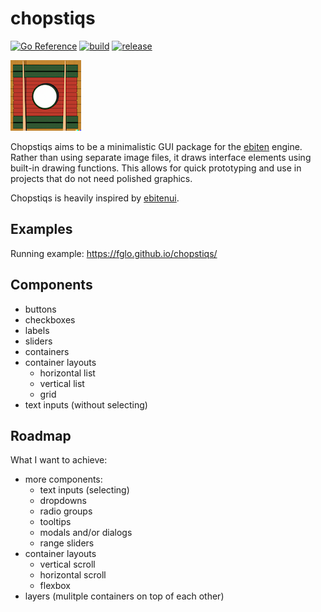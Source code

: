 # chopstiqs

[![Go Reference](https://pkg.go.dev/badge/github.com/fglo/chopstiqs.svg)](https://pkg.go.dev/github.com/fglo/chopstiqs)
[![build](https://github.com/fglo/chopstiqs/actions/workflows/go-build.yaml/badge.svg?branch=main)](https://github.com/fglo/chopstiqs/actions?query=workflow%3Ago-build)
[![release](https://github.com/fglo/chopstiqs/actions/workflows/deploy-webasm.yml/badge.svg?branch=main)](https://github.com/fglo/chopstiqs/actions?query=workflow%3Adeploy-webasm)

![chopstiqs logo generated by DALL·E 2](img/chopstiqs-logo-1-4x4.png)

Chopstiqs aims to be a minimalistic GUI package for the [ebiten](https://ebitengine.org/) engine. Rather than using separate image files, it draws interface elements using built-in drawing functions. This allows for quick prototyping and use in projects that do not need polished graphics.

Chopstiqs is heavily inspired by [ebitenui](https://github.com/ebitenui/ebitenui/).

## Examples

Running example: <https://fglo.github.io/chopstiqs/>

## Components

- buttons
- checkboxes
- labels
- sliders
- containers
- container layouts
  - horizontal list
  - vertical list
  - grid
- text inputs (without selecting)

## Roadmap

What I want to achieve:

- more components:
  - text inputs (selecting)
  - dropdowns
  - radio groups
  - tooltips
  - modals and/or dialogs
  - range sliders
- container layouts
  - vertical scroll
  - horizontal scroll
  - flexbox
- layers (mulitple containers on top of each other)
